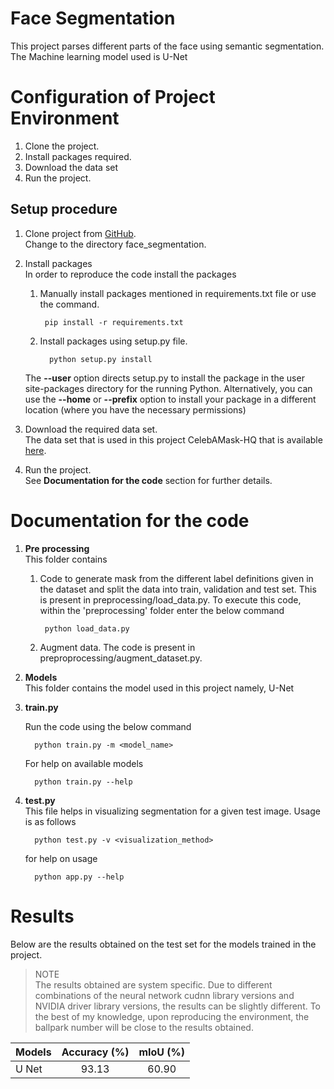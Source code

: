# Face Segmentation

This project parses different parts of the face using semantic segmentation. The Machine
learning model used is U-Net

Configuration of Project Environment
=====================================

1. Clone the project.
2. Install packages required.
3. Download the data set
4. Run the project.

Setup procedure
----------------
1. Clone project from [GitHub](https://github.com/Sanjana7395/face_segmentation.git).  
      Change to the directory face_segmentation.
2. Install packages  
   In order to reproduce the code install the packages 
   
   1. Manually install packages mentioned in requirements.txt file or use the command.

           pip install -r requirements.txt

   2. Install packages using setup.py file.

            python setup.py install

   The **--user** option directs setup.py to install the package
   in the user site-packages directory for the running Python.
   Alternatively, you can use the **--home** or **--prefix** option to install
   your package in a different location (where you have the necessary permissions)

3. Download the required data set.  
      The data set that is used in this project CelebAMask-HQ that is available
      [here](https://github.com/switchablenorms/CelebAMask-HQ).

4. Run the project.  
      See **Documentation for the code** section for further details.
      
Documentation for the code
===========================

1. __Pre processing__  
   This folder contains  
      
   1. Code to generate mask from the different label definitions given in the dataset and split the data
   into train, validation and test set. This is present in preprocessing/load_data.py. 
   To execute this code, within the 'preprocessing' folder enter the below
   command
           
           python load_data.py
              
   2. Augment data. The code is present in preproprocessing/augment_dataset.py.

2. __Models__  
   This folder contains the model used in this project namely, U-Net

3. __train.py__ 
   
   Run the code using the below command 
                    
         python train.py -m <model_name>
          
   For help on available models
   
         python train.py --help

4. __test.py__  
    This file helps in visualizing segmentation for a given test image. Usage is as follows
      
         python test.py -v <visualization_method>
         
      for help on usage
      
         python app.py --help
      
Results
========

Below are the results obtained on the test set for the models trained in the project.

> NOTE    
   The results obtained are system specific. Due to different combinations of the neural 
   network cudnn library versions and NVIDIA driver library versions, the results can be 
   slightly different. To the best of my knowledge, upon reproducing the environment, the
   ballpark number will be close to the results obtained.

| Models                           | Accuracy (%)  | mIoU (%)  |
|----------------------------------|:-------------:|:---------:|
| U Net                            | 93.13         | 60.90     |
